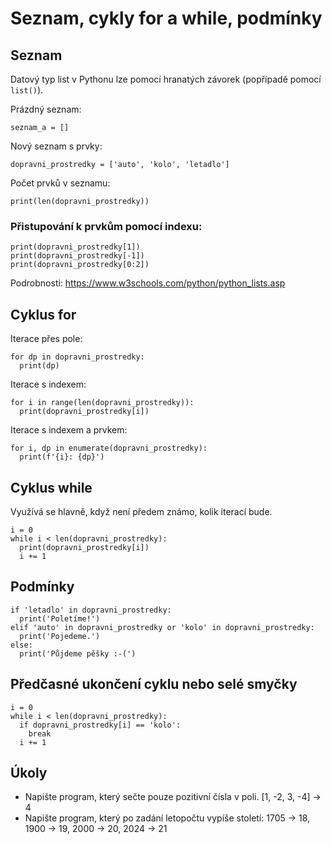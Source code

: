 # Seznam, cykly for a while, podmínky

## Seznam

Datový typ list v Pythonu lze pomocí hranatých závorek (popřípadě pomocí `list()`).

Prázdný seznam:

```
seznam_a = [] 
```

Nový seznam s prvky:

```
dopravni_prostredky = ['auto', 'kolo', 'letadlo']
```

Počet prvků v seznamu:
```
print(len(dopravni_prostredky))
```

### Přistupování k prvkům pomocí indexu:
```
print(dopravni_prostredky[1])
print(dopravni_prostredky[-1])
print(dopravni_prostredky[0:2])
```

Podrobnosti: https://www.w3schools.com/python/python_lists.asp

## Cyklus for

Iterace přes pole:
```
for dp in dopravni_prostredky:
  print(dp)
```
Iterace s indexem:
```
for i in range(len(dopravni_prostredky)):
  print(dopravni_prostredky[i])
```

Iterace s indexem a prvkem:
```
for i, dp in enumerate(dopravni_prostredky):
  print(f'{i}: {dp}')
```

## Cyklus while

Využívá se hlavně, když není předem známo, kolik iterací bude.
```
i = 0
while i < len(dopravni_prostredky):
  print(dopravni_prostredky[i])
  i += 1
```

## Podmínky
```
if 'letadlo' in dopravni_prostredky:
  print('Poletíme!')
elif 'auto' in dopravni_prostredky or 'kolo' in dopravni_prostredky:
  print('Pojedeme.')
else:
  print('Půjdeme pěšky :-(')
```

## Předčasné ukončení cyklu nebo selé smyčky

```
i = 0
while i < len(dopravni_prostredky):
  if dopravni_prostredky[i] == 'kolo':
    break
  i += 1
```

## Úkoly

- Napište program, který sečte pouze pozitivní čísla v poli. [1, -2, 3, -4] → 4
- Napište program, který po zadání letopočtu vypíše století: 1705 → 18, 1900 → 19, 2000 → 20, 2024 → 21

